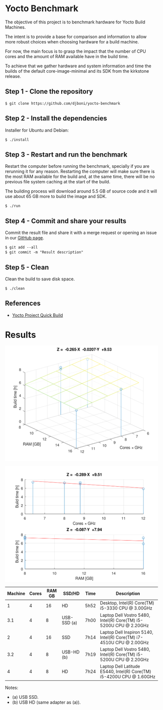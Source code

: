 # Yocto Benchmark

The objective of this project is to benchmark hardware for Yocto Build
Machines.

The intent is to provide a base for comparison and information to allow
more robust choices when choosing hardware for a build machine.

For now, the main focus is to grasp the impact that the number of CPU
cores and the amount of RAM available have in the build time.

To achieve that we gather hardware and system information and time the
builds of the default core-image-minimal and its SDK from the kirkstone
release.

## Step 1 - Clone the repository

```console
$ git clone https://github.com/djboni/yocto-benchmark
```

## Step 2 - Install the dependencies

Installer for Ubuntu and Debian:

```console
$ ./install
```

## Step 3 - Restart and run the benchmark

Restart the computer before running the benchmark, specially if you are
rerunning it for any reason. Restarting the computer will make sure
there is the most RAM available for the build and, at the same time,
there will be no previous file system caching at the start of the build.

The building process will download around 5.5 GB of source code and it
will use about 65 GB more to build the image and SDK.

```console
$ ./run
```

## Step 4 - Commit and share your results

Commit the result file and share it with a merge request or opening an
issue in our [GitHub page](https://github.com/djboni/yocto-benchmark).

```console
$ git add --all
$ git commit -m "Result description"
```

## Step 5 - Clean

Clean the build to save disk space.

```console
$ ./clean
```

## References

- [Yocto Project Quick Build](https://docs.yoctoproject.org/brief-yoctoprojectqs/index.html)

# Results

![Build time vs Cores-GHz and RAM - 3D](images/figure1.svg)

![Build time vs Cores-GHz and RAM - 2D](images/figure2.svg)

| Machine | Cores | RAM GB | SSD/HD      | Time | Description                                                          |
| ------- | ----- | ------ | ----------- | ---- | -------------------------------------------------------------------- |
| 1       | 4     | 16     | HD          | 5h52 | Desktop, Intel(R) Core(TM) i5-3330 CPU @ 3.00GHz                     |
| 3.1     | 4     | 8      | USB-SSD (a) | 7h00 | Laptop Dell Vostro 5480, Intel(R) Core(TM) i5-5200U CPU @ 2.20GHz    |
| 2       | 4     | 16     | SSD         | 7h14 | Laptop Dell Inspiron 5140, Intel(R) Core(TM) i7-4510U CPU @ 2.00GHz  |
| 3.2     | 4     | 8      | USB-HD (b)  | 7h19 | Laptop Dell Vostro 5480, Intel(R) Core(TM) i5-5200U CPU @ 2.20GHz    |
| 4       | 4     | 8      | HD          | 7h24 | Laptop Dell Latitude E5440, Intel(R) Core(TM) i5-4200U CPU @ 1.60GHz |

Notes:

- (a) USB SSD.
- (b) USB HD (same adapter as (a)).
